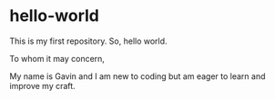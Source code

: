 # hello-world
This is my first repository. So, hello world.

To whom it may concern,

My name is Gavin and I am new to coding but 
am eager to learn and improve my craft.
